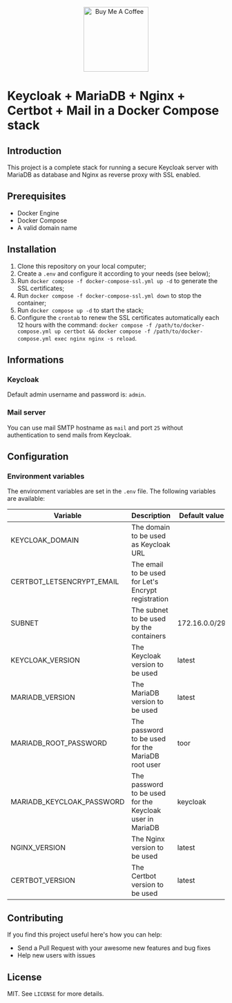 <p align="center">
	 <a href="https://www.buymeacoffee.com/suchorski" target="_blank">
	 	 <img src="https://cdn.buymeacoffee.com/buttons/v2/default-red.png" alt="Buy Me A Coffee" width="150" >
	 </a>
<p>

# Keycloak + MariaDB + Nginx + Certbot + Mail in a Docker Compose stack

## Introduction

This project is a complete stack for running a secure Keycloak server with MariaDB as database and Nginx as reverse proxy with SSL enabled.

## Prerequisites

* Docker Engine
* Docker Compose
* A valid domain name

## Installation

1. Clone this repository on your local computer;
2. Create a `.env` and configure it according to your needs (see below);
3. Run `docker compose -f docker-compose-ssl.yml up -d` to generate the SSL certificates;
4. Run `docker compose -f docker-compose-ssl.yml down` to stop the container;
5. Run `docker compose up -d` to start the stack;
6. Configure the `crontab` to renew the SSL certificates automatically each 12 hours with the command: `docker compose -f /path/to/docker-compose.yml up certbot && docker compose -f /path/to/docker-compose.yml exec nginx nginx -s reload`.

## Informations

### Keycloak

Default admin username and password is: `admin`.

### Mail server

You can use mail SMTP hostname as `mail` and port `25` without authentication to send mails from Keycloak.

## Configuration

### Environment variables

The environment variables are set in the `.env` file. The following variables are available:

| **Variable** | **Description** | **Default value** | **Required** |
|---|---|---|---|
| KEYCLOAK_DOMAIN | The domain to be used as Keycloak URL |  | Yes |
| CERTBOT_LETSENCRYPT_EMAIL | The email to be used for Let's Encrypt registration |  | Yes |
| SUBNET | The subnet to be used by the containers | 172.16.0.0/29 | No |
| KEYCLOAK_VERSION | The Keycloak version to be used | latest | No |
| MARIADB_VERSION | The MariaDB version to be used | latest | No |
| MARIADB_ROOT_PASSWORD | The password to be used for the MariaDB root user | toor | No |
| MARIADB_KEYCLOAK_PASSWORD | The password to be used for the Keycloak user in MariaDB | keycloak | No |
| NGINX_VERSION | The Nginx version to be used | latest | No |
| CERTBOT_VERSION | The Certbot version to be used | latest | No |

## Contributing

If you find this project useful here's how you can help:

* Send a Pull Request with your awesome new features and bug fixes
* Help new users with issues

## License

MIT. See `LICENSE` for more details.
